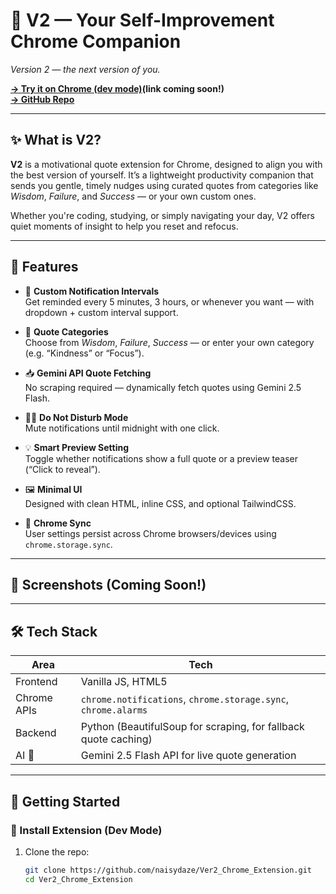 # 🌱 V2 — Your Self-Improvement Chrome Companion  
*Version 2 — the next version of you.*

**[→ Try it on Chrome (dev mode)](chrome://extensions/)(link coming soon!)**  
**[→ GitHub Repo](https://github.com/naisydaze/Ver2_Chrome_Extension)**

---

## ✨ What is V2?

**V2** is a motivational quote extension for Chrome, designed to align you with the best version of yourself. It’s a lightweight productivity companion that sends you gentle, timely nudges using curated quotes from categories like *Wisdom*, *Failure*, and *Success* — or your own custom ones.

Whether you're coding, studying, or simply navigating your day, V2 offers quiet moments of insight to help you reset and refocus.

---

## 🌟 Features

- 🔁 **Custom Notification Intervals**  
  Get reminded every 5 minutes, 3 hours, or whenever you want — with dropdown + custom interval support.

- 💬 **Quote Categories**  
  Choose from *Wisdom*, *Failure*, *Success* — or enter your own category (e.g. “Kindness” or “Focus”).

- 📥 **Gemini API Quote Fetching**  
  No scraping required — dynamically fetch quotes using Gemini 2.5 Flash.

- 🧘‍♀️ **Do Not Disturb Mode**  
  Mute notifications until midnight with one click.

- 💡 **Smart Preview Setting**  
  Toggle whether notifications show a full quote or a preview teaser (“Click to reveal”).

- 🖼️ **Minimal UI**  
  Designed with clean HTML, inline CSS, and optional TailwindCSS.

- 🔄 **Chrome Sync**  
  User settings persist across Chrome browsers/devices using `chrome.storage.sync`.

---

## 🧪 Screenshots (Coming Soon!)

---

## 🛠 Tech Stack

| Area | Tech |
|------|------|
| Frontend | Vanilla JS, HTML5 |
| Chrome APIs | `chrome.notifications`, `chrome.storage.sync`, `chrome.alarms` |
| Backend | Python (BeautifulSoup for scraping, for fallback quote caching) |
| AI 🚀| Gemini 2.5 Flash API for live quote generation |

---

## 🚀 Getting Started

### 🧩 Install Extension (Dev Mode)

1. Clone the repo:
   ```bash
   git clone https://github.com/naisydaze/Ver2_Chrome_Extension.git
   cd Ver2_Chrome_Extension
